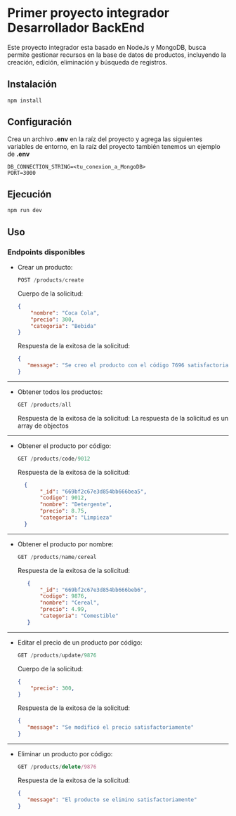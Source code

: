 # Primer proyecto integrador Desarrollador BackEnd

 Este proyecto integrador esta basado en NodeJs y MongoDB, busca permite gestionar recursos en la base de datos de productos, incluyendo la creación, edición, eliminación y búsqueda de registros.

 ## Instalación

```shell
npm install
```
## Configuración
Crea un archivo **.env** en la raíz del proyecto y agrega las siguientes variables de entorno, en la raíz del proyecto también tenemos un ejemplo de **.env**

```shell
DB_CONNECTION_STRING=<tu_conexion_a_MongoDB>
PORT=3000
```

## Ejecución
```shell
npm run dev
```

## Uso
### Endpoints disponibles
* Crear un producto:
    ```javascript
    POST /products/create
    ```
    Cuerpo de la solicitud:

    ```json
    {
        "nombre": "Coca Cola",
        "precio": 300,
        "categoria": "Bebida"
    }
    ```
    Respuesta de la exitosa de la solicitud:
     ```json
    {
        "message": "Se creo el producto con el código 7696 satisfactoriamente"
    }
     ```

---

* Obtener todos los productos:

    ```javascript
    GET /products/all
    ```
    Respuesta de la exitosa de la solicitud:
    La respuesta de la solicitud es un array de objectos

---

* Obtener el producto por código:

    ```javascript
    GET /products/code/9012
    ```
    Respuesta de la exitosa de la solicitud:
     ```json
       {
            "_id": "669bf2c67e3d854bb666bea5",
            "codigo": 9012,
            "nombre": "Detergente",
            "precio": 8.75,
            "categoria": "Limpieza"
       }
     ```

---

* Obtener el producto por nombre:

    ```javascript
    GET /products/name/cereal
    ```
    Respuesta de la exitosa de la solicitud:
     ```json
        {
            "_id": "669bf2c67e3d854bb666beb6",
            "codigo": 9876,
            "nombre": "Cereal",
            "precio": 4.99,
            "categoria": "Comestible"
        }
     ```

---

* Editar el precio de un producto por código:

    ```javascript
    GET /products/update/9876
    ```

     Cuerpo de la solicitud:

    ```json
    {
        "precio": 300,
    }
    ```

    Respuesta de la exitosa de la solicitud:
     ```json
    {
        "message": "Se modificó el precio satisfactoriamente"
    }
     ```
     
---

* Eliminar un producto por código:

    ```javascript
    GET /products/delete/9876
    ```

    Respuesta de la exitosa de la solicitud:
     ```json
    {
        "message": "El producto se elimino satisfactoriamente"
    }
     ```